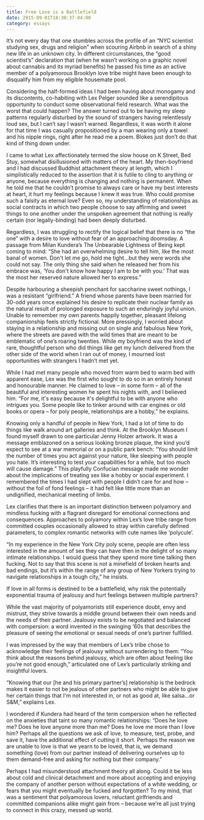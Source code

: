 ```yaml
---
title: Free Love is a Battlefield
date: 2015-09-01T18:30:37-04:00
category: essays
---
```

It’s not every day that one stumbles across the profile of an “NYC scientist studying sex, drugs and religion” when scouring Airbnb in search of a shiny new life in an unknown city. In different circumstances, the “good scientist’s” declaration that (when he wasn’t working on a graphic novel about cannabis and its myriad benefits) he passed his time as an active member of a polyamorous Brooklyn love tribe might have been enough to disqualify him from my eligible housemate pool. Considering the half-formed ideas I had been having about monogamy and its discontents, co-habiting with Lex Pelger sounded like a serendipitous opportunity to conduct some observational field research. What was the worst that could happen? The answer turned out to be having my sleep patterns regularly disturbed by the sound of strangers having relentlessly loud sex, but I can’t say I wasn’t warned. Regardless, it was worth it alone for that time I was casually propositioned by a man wearing only a towel and his nipple rings, right after he read me a poem. Blokes just don’t do that kind of thing down under. I came to what Lex affectionately termed the slow house on K Street, Bed Stuy, somewhat disillusioned with matters of the heart. My then-boyfriend and I had discussed Buddhist attachment theory at length, which I simplistically reduced to the assertion that it is futile to cling to anything or anyone, because everything is changing and nothing is permanent. When he told me that he couldn’t promise to always care or have my best interests at heart, it hurt my feelings because I knew it was true. Who could promise such a falsity as eternal love? Even so, my understanding of relationships as social contracts in which two people choose to say affirming and sweet things to one another under the unspoken agreement that nothing is really certain (nor legally-binding) had been deeply disturbed. Regardless, I was struggling to rectify the logical belief that there is no “the one” with a desire to love without fear of an approaching doomsday. A passage from Milan Kundera’s The Unbearable Lightness of Being kept coming to mind: “She had an overwhelming desire to tell him, like the most banal of women. Don't let me go, hold me tight…but they were words she could not say. The only thing she said when he released her from his embrace was, ‘You don't know how happy I am to be with you.’ That was the most her reserved nature allowed her to express.” Despite harbouring a sheepish penchant for saccharine sweet nothings, I was a resistant “girlfriend.” A friend whose parents have been married for 30-odd years once explained his desire to replicate their nuclear family as the natural result of prolonged exposure to such an enduringly joyful union.  Unable to remember my own parents happily together, pleasant lifelong companionship feels strictly fictional. More pressingly, I worried about staying in a relationship and missing out on single and fabulous New York, where the streets are paved with the wild times that are meant to be emblematic of one’s roaring twenties. While my boyfriend was the kind of rare, thoughtful person who did things like get my lunch delivered from the other side of the world when I ran out of money, I mourned lost opportunities with strangers I hadn’t met yet. While I had met many people who moved from warm bed to warm bed with apparent ease, Lex was the first who sought to do so in an entirely honest and honourable manner. He claimed to love – in some form – all of the beautiful and interesting women he spent his nights with, and I believed him. “For me, it's easy because it's delightful to be with anyone who intrigues you. Some people like to tinker around with car engines or old books or opera – for poly people, relationships are a hobby,” he explains. Knowing only a handful of people in New York, I had a lot of time to do things like walk around art galleries and think. At the Brooklyn Museum I found myself drawn to one particular Jenny Holzer artwork. It was a message emblazoned on a serious looking bronze plaque, the kind you’d expect to see at a war memorial or on a public park bench: “You should limit the number of times you act against your nature, like sleeping with people you hate. It’s interesting to test your capabilities for a while, but too much will cause damage.” This playfully Confucian message made me wonder about the implications of treating sex like a hobby or social experiment. I remembered the times I had slept with people I didn’t care for and how – without the foil of fond feelings – it had felt like little more than an undignified, mechanical meeting of limbs. Lex clarifies that there is an important distinction between polyamory and mindless fucking with a flagrant disregard for emotional connections and consequences. Approaches to polyamory within Lex’s love tribe range from committed couples occasionally allowed to stray within carefully defined parameters, to complex romantic networks with cute names like ‘polycule’. “In my experience in the New York City poly scene, people are often less interested in the amount of sex they can have then in the delight of so many intimate relationships. I would guess that they spend more time talking then fucking. Not to say that this scene is not a minefield of broken hearts and bad endings, but it’s within the range of any group of New Yorkers trying to navigate relationships in a tough city,” he insists.If love in all forms is destined to be a battlefield, why risk the potentially exponential trauma of jealousy and hurt feelings between multiple partners? While the vast majority of polyamorists still experience doubt, envy and mistrust, they strive towards a middle ground between their own needs and the needs of their partner. Jealousy exists to be negotiated and balanced with compersion: a word invented in the swinging ‘60s that describes the pleasure of seeing the emotional or sexual needs of one’s partner fulfilled.I was impressed by the way that members of Lex’s tribe chose to acknowledge their feelings of jealousy without surrendering to them: “You think about the reasons behind jealousy, which are often about feeling like you’re not good enough,” articulated one of Lex’s particularly striking and insightful lovers. “Knowing that our \[he and his primary partner’s] relationship is the bedrock makes it easier to not be jealous of other partners who might be able to give her certain things that I'm not interested in, or not as good at, like salsa…or S&M,” explains Lex. I wondered if Kundera had heard of the term compersion when he reflected on the anxieties that taint so many romantic relationships: “Does he love me? Does he love anyone more than me? Does he love me more than I love him? Perhaps all the questions we ask of love, to measure, test, probe, and save it, have the additional effect of cutting it short. Perhaps the reason we are unable to love is that we yearn to be loved, that is, we demand something (love) from our partner instead of delivering ourselves up to them demand-free and asking for nothing but their company.” Perhaps I had misunderstood attachment theory all along. Could it be less about cold and clinical detachment and more about accepting and enjoying the company of another person without expectations of a white wedding, or fears that you might eventually be fucked and forgotten? To my mind, that was a sentiment that polyamorous lovers, reluctant girlfriends and committed companions alike might gain from – because we’re all just trying to connect in this crazy, messed up world.
